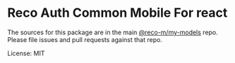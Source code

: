 # Reco Auth Common Mobile For react

The sources for this package are in the main [@reco-m/my-models](http://src.devops.bitech.cn/framework/reco10.mobile.git) repo. Please file issues and pull requests against that repo.

License: MIT
